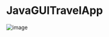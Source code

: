 # JavaGUITravelApp

![image](https://cloud.githubusercontent.com/assets/6539412/14809215/613f446a-0b40-11e6-9cb1-4d1deb177f26.png)
